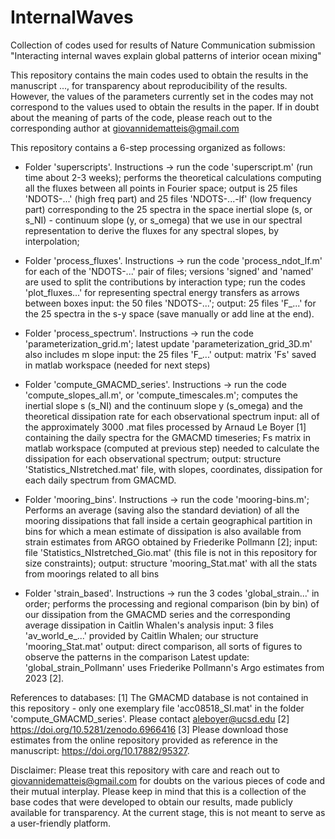 # InternalWaves
Collection of codes used for results of Nature Communication submission "Interacting internal waves explain global patterns of interior ocean mixing"

This repository contains the main codes used to obtain the results in the manuscript ..., for transparency about reproducibility of the results. However, the values of the parameters currently set in the codes may not correspond to the values used to obtain the results in the paper.
If in doubt about the meaning of parts of the code, please reach out to the corresponding author at giovannidematteis@gmail.com


This repository contains a 6-step processing organized as follows:

- Folder 'superscripts'.
Instructions -> run the code 'superscript.m' (run time about 2-3 weeks);
performs the theoretical calculations computing all the fluxes between all points in Fourier space;
output is 25 files 'NDOTS-...' (high freq part) and 25 files 'NDOTS-...-lf' (low frequency part)
corresponding to the 25 spectra in the space inertial slope (s, or s_NI) - continuum slope (y, or s_omega)
that we use in our spectral representation to derive the fluxes for any spectral slopes, by interpolation;

- Folder 'process_fluxes'.
Instructions -> run the code 'process_ndot_lf.m' for each of the 'NDOTS-...' pair of files; versions 'signed' and 'named' are used to split the contributions by interaction type; run the codes 'plot_fluxes...' for representing spectral energy transfers as arrows between boxes
input: the 50 files 'NDOTS-...';
output: 25 files 'F_...' for the 25 spectra in the s-y space (save manually or add line at the end).

- Folder 'process_spectrum'.
Instructions -> run the code 'parameterization_grid.m'; latest update 'parameterization_grid_3D.m' also includes m slope 
input: the 25 files 'F_...'
output: matrix 'Fs' saved in matlab workspace (needed for next steps)

- Folder 'compute_GMACMD_series'.
Instructions -> run the code 'compute_slopes_all.m', or 'compute_timescales.m';
computes the inertial slope s (s_NI) and the continuum slope y (s_omega) and the theoretical
dissipation rate for each observational spectrum
input: all of the approximately 3000 .mat files processed by Arnaud Le Boyer [1] containing the daily spectra
for the GMACMD timeseries; Fs matrix in matlab workspace (computed at previous step) needed to calculate the
dissipation for each observational spectrum;
output: structure 'Statistics_NIstretched.mat' file, with slopes, coordinates, dissipation for
each daily spectrum from GMACMD.

- Folder 'mooring_bins'.
Instructions -> run the code 'mooring-bins.m';
Performs an average (saving also the standard deviation)
of all the mooring dissipations that fall inside a certain geographical partition in
bins for which a mean estimate of dissipation is also available from strain estimates from ARGO obtained by Friederike Pollmann [2];
input: file 'Statistics_NIstretched_Gio.mat' (this file is not in this repository for size constraints);
output: structure 'mooring_Stat.mat' with all the stats from moorings related to all bins

- Folder 'strain_based'.
Instructions -> run the 3 codes 'global_strain...' in order;
performs the processing and regional comparison (bin by bin) of our dissipation from the GMACMD series
and the corresponding average dissipation in Caitlin Whalen's analysis
input: 3 files 'av_world_e_...' provided by Caitlin Whalen; our structure 'mooring_Stat.mat'
output: direct comparison, all sorts of figures to observe the patterns in the comparison
Latest update: 'global_strain_Pollmann' uses Friederike Pollmann's Argo estimates from 2023 [2].

References to databases:
[1] The GMACMD database is not contained in this repository - only one exemplary file 'acc08518_SI.mat' in the folder 'compute_GMACMD_series'. Please contact aleboyer@ucsd.edu
[2] https://doi.org/10.5281/zenodo.6966416
[3] Please download those estimates from the online repository provided as reference in the manuscript: https://doi.org/10.17882/95327.

Disclaimer:
Please treat this repository with care and reach out to giovannidematteis@gmail.com for doubts on the various pieces of code and their mutual interplay. Please keep in mind that this is a collection of the base codes that were developed to obtain our results, made publicly available for transparency. At the current stage, this is not meant to serve as a user-friendly platform.

